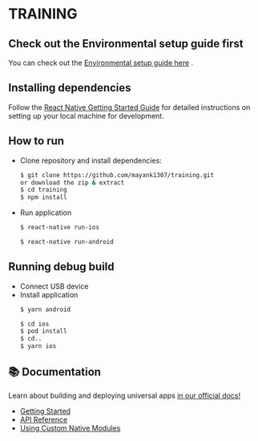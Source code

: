 # TRAINING
## Check out the Environmental setup guide first
You can check out the [Environmental setup guide here](https://bitbucket.org/academyayuda/training/src/main/Startup.md) .

## Installing dependencies

Follow the [React Native Getting Started Guide](https://facebook.github.io/react-native/docs/getting-started.html) for detailed instructions on setting up your local machine for development.

## How to run
- Clone repository and install dependencies:
    ```bash
    $ git clone https://github.com/mayank1307/training.git
    or download the zip & extract
    $ cd training
    $ npm install
    ```

- Run application
    ```bash
    $ react-native run-ios
    ```
    ```bash
    $ react-native run-android
    ```

## Running debug build
- Connect USB device
- Install application
    ```bash
    $ yarn android
    ```
    ```bash
    $ cd ios 
    $ pod install
    $ cd..
    $ yarn ios
    ```
    
## 📚 Documentation

<p>Learn about building and deploying universal apps <a aria-label="expo documentation" href="https://docs.expo.io">in our official docs!</a></p>

- [Getting Started](https://docs.expo.io/versions/latest/)
- [API Reference](https://docs.expo.io/versions/latest/sdk/overview/)
- [Using Custom Native Modules](https://docs.expo.io/versions/latest/bare/exploring-bare-workflow/)

